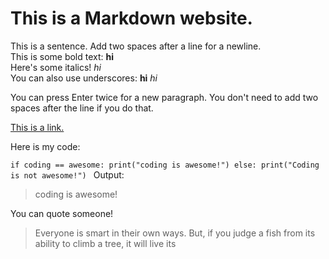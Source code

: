 # This is a Markdown website.
This is a sentence. Add two spaces after a line for a newline.  
This is some bold text: **hi**  
Here's some italics! *hi*  
You can also use underscores: __hi__ _hi_

You can press Enter twice for a new paragraph. You don't need to add two spaces after the line if you do that.

[This is a link.](about:blank)

Here is my code:

`if coding == awesome:
    print("coding is awesome!")
else:
    print("Coding is not awesome!")
`
Output:
>coding is awesome!

You can quote someone!

>Everyone is smart in their own ways. But, if you judge a fish from its ability to climb a tree, it will live its 

